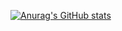 [![Anurag's GitHub stats](https://github-readme-stats.vercel.app/api?username=HuubD&show_icons=true)](https://github.com/anuraghazra/github-readme-stats)
